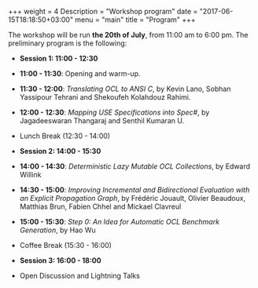 +++
weight = 4
Description = "Workshop program"
date = "2017-06-15T18:18:50+03:00"
menu = "main"
title = "Program"
+++

The workshop will be run __the 20th of July__, from 11:00 am to 6:00 pm. The preliminary program is the following:


* __Session 1: 11:00 - 12:30__
 * __11:00 - 11:30__: Opening and warm-up.
 * __11:30 - 12:00__: _Translating OCL to ANSI C_, by Kevin Lano, Sobhan Yassipour Tehrani and Shekoufeh Kolahdouz Rahimi.
 * __12:00 - 12:30__: _Mapping USE Specifications into Spec#_, by Jagadeeswaran Thangaraj and Senthil Kumaran U. 
 
* Lunch Break (12:30 - 14:00)

* __Session 2: 14:00 - 15:30__
 * __14:00 - 14:30__: _Deterministic Lazy Mutable OCL Collections_, by Edward Willink
 * __14:30 - 15:00__: _Improving Incremental and Bidirectional Evaluation with an Explicit Propagation Graph_, by Frédéric Jouault, Olivier Beaudoux, Matthias Brun, Fabien Chhel and Mickael Clavreul
 * __15:00 - 15:30__: _Step 0: An Idea for Automatic OCL Benchmark Generation_, by Hao Wu

* Coffee Break (15:30 - 16:00)

* __Session 3: 16:00 - 18:00__
 * Open Discussion and Lightning Talks